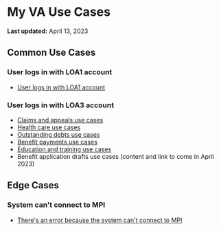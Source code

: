 # My VA Use Cases
**Last updated:** April 13, 2023

## Common Use Cases

### User logs in with LOA1 account

- [User logs in with LOA1 account](https://github.com/department-of-veterans-affairs/va.gov-team/tree/master/products/identity-personalization/my-va/use-cases/LOA1-use-cases)

### User logs in with LOA3 account

- [Claims and appeals use cases](https://github.com/department-of-veterans-affairs/va.gov-team/tree/master/products/identity-personalization/my-va/use-cases/claims-and-appeals-use-cases)
- [Health care use cases](https://github.com/department-of-veterans-affairs/va.gov-team/tree/master/products/identity-personalization/my-va/use-cases/health-care-use-cases)
- [Outstanding debts use cases](https://github.com/department-of-veterans-affairs/va.gov-team/tree/master/products/identity-personalization/my-va/use-cases/outstanding-debts-use-cases)
- [Benefit payments use cases](https://github.com/department-of-veterans-affairs/va.gov-team/tree/master/products/identity-personalization/my-va/use-cases/benefit-payments-use-cases)
- [Education and training use cases](https://github.com/department-of-veterans-affairs/va.gov-team/tree/master/products/identity-personalization/my-va/use-cases/education-and-training-use-cases)
- Benefit application drafts use cases (content and link to come in April 2023)

## Edge Cases

### System can't connect to MPI

- [There's an error because the system can't connect to MPI](https://github.com/department-of-veterans-affairs/va.gov-team/blob/master/products/identity-personalization/my-va/use-cases/system-cant-connect-to-MPI.md)
